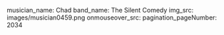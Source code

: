 musician_name: Chad
band_name: The Silent Comedy
img_src: images/musician0459.png
onmouseover_src: 
pagination_pageNumber: 2034